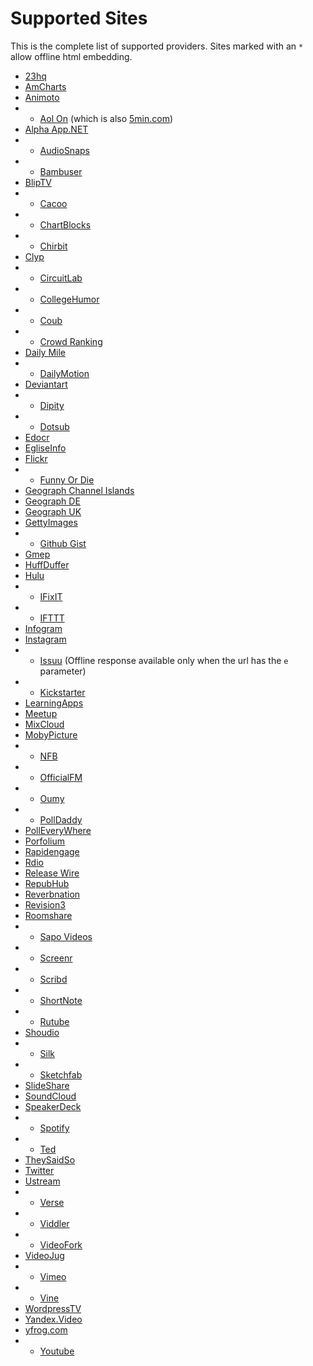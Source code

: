 Supported Sites
===============
This is the complete list of supported providers.
Sites marked with an `*` allow offline html embedding.

- [23hq](http://23hq.com)
- [AmCharts](http://live.amcharts.com)
- [Animoto](http://animoto.com)
- * [Aol On](http://on.aol.com) (which is also [5min.com](http://5min.com))
- [Alpha App.NET](https://alpha.app.net)
- * [AudioSnaps](http://audiosnaps.com/)
- * [Bambuser](http://bambuser.com)
- [BlipTV](http://blip.tv)
- * [Cacoo](http://cacoo.com)
- * [ChartBlocks](http://chartblocks.com)
- * [Chirbit](http://chirb.it)
- [Clyp](http://clyp.it)
- * [CircuitLab](https://www.circuitlab.com)
- * [CollegeHumor](http://www.collegehumor.com)
- * [Coub](http://coub.com)
- * [Crowd Ranking](http://crowdranking.com)
- [Daily Mile](http://dailymile.com)
- * [DailyMotion](http://www.dailymotion.com/)
- [Deviantart](http://deviantart.com)
- * [Dipity](http://dipity.com)
- * [Dotsub](http://dotsub.com)
- [Edocr](http://edocr.com)
- [EgliseInfo](http://egliseinfo.catholique.fr)
- [Flickr](http://flickr.com)
- * [Funny Or Die](http://www.funnyordie.com)
- [Geograph Channel Islands](http://channel-islands.geographs.org)
- [Geograph DE](http://geo-en.hlipp.de)
- [Geograph UK](http://geograph.org.uk)
- [GettyImages](http://www.gettyimages.com)
- * [Github Gist](https://gist.github.com)
- [Gmep](http://gmep.org)
- [HuffDuffer](http://huffduffer.com)
- [Hulu](http://www.hulu.com)
- * [IFixIT](http://ifixit.com)
- * [IFTTT](http://ifttt.com)
- [Infogram](https://infogr.am)
- [Instagram](http://instagram.com)
- * [Issuu](https://issuu.com) (Offline response available only when the url has the `e` parameter)
- * [Kickstarter](http://www.kickstarter.com)
- [LearningApps](http://learningapps.org)
- [Meetup](http://meetup.com)
- [MixCloud](http://mixcloud.com)
- [MobyPicture](http://mobypicture.com)
- * [NFB](http://www.nfb.ca)
- * [OfficialFM](http://official.fm)
- * [Oumy](https://www.oumy.com)
- * [PollDaddy](http://polldaddy.com)
- [PollEveryWhere](http://www.polleverywhere.com)
- [Porfolium](https://portfolium.com)
- [Rapidengage](https://rapidengage.com/)
- [Rdio](http://rdio.com)
- [Release Wire](http://releasewire.com)
- [RepubHub](http://repubhub.icopyright.net)
- [Reverbnation](https://www.reverbnation.com)
- [Revision3](http://revision3.com)
- [Roomshare](http://roomshare.jp)
- * [Sapo Videos](http://videos.sapo.pt)
- * [Screenr](http://www.screenr.com)
- * [Scribd](http://www.scribd.com)
- * [ShortNote](https://www.shortnote.jp)
- * [Rutube](https://rutube.ru)
- [Shoudio](http://shoudio.com)
- * [Silk](https://silk.co)
- * [Sketchfab](http://sketchfab.com)
- [SlideShare](http://www.slideshare.net)
- [SoundCloud](http://soundcloud.com)
- [SpeakerDeck](https://speackerdeck.com)
- * [Spotify](http://spotify.com)
- * [Ted](http://ted.com)
- [TheySaidSo](https://theysaidso.com)
- [Twitter](https://twitter.com)
- [Ustream](http://ustream.tv)
- * [Verse](http://verse.media)
- * [Viddler](http://www.viddler.com)
- * [VideoFork](http://videofork.com)
- [VideoJug](http://www.videojug.com)
- * [Vimeo](http://vimeo.com/)
- * [Vine](http://vine.co/)
- [WordpressTV](http://wordpress.tv)
- [Yandex.Video](http://video.yandex.ru)
- [yfrog.com](http://yfrog.com)
- * [Youtube](http://www.youtube.com/)
